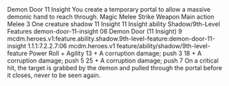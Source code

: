 <ability>
  <name>Demon Door</name>
  <cost>11 Insight</cost>
  <flavor>You create a temporary portal to allow a massive demonic hand to reach through.</flavor>
  <keywords>
    <keyword>Magic</keyword>
    <keyword>Melee</keyword>
    <keyword>Strike</keyword>
    <keyword>Weapon</keyword>
  </keywords>
  <type>Main action</type>
  <distance>Melee 3</distance>
  <target>One creature</target>
  <metadata>
    <class>shadow</class>
    <cost>11 Insight</cost>
    <cost_amount>11</cost_amount>
    <cost_resource>Insight</cost_resource>
    <feature_type>ability</feature_type>
    <file_dpath>Shadow/9th-Level Features</file_dpath>
    <item_id>demon-door-11-insight</item_id>
    <item_index>06</item_index>
    <item_name>Demon Door (11 Insight)</item_name>
    <level>9</level>
    <scc>mcdm.heroes.v1:feature.ability.shadow.9th-level-feature:demon-door-11-insight</scc>
    <scdc>1.1.1:7.2.2.7:06</scdc>
    <source>mcdm.heroes.v1</source>
    <type>feature/ability/shadow/9th-level-feature</type>
  </metadata>
  <effects>
    <effect type="roll">
      <roll>Power Roll + Agility</roll>
      <t1>13 + A corruption damage; push 3</t1>
      <t2>18 + A corruption damage; push 5</t2>
      <t3>25 + A corruption damage; push 7</t3>
    </effect>
    <effect type="mundane">On a critical hit, the target is grabbed by the demon and pulled through the portal before it closes, never to be seen again.</effect>
  </effects>
</ability>
